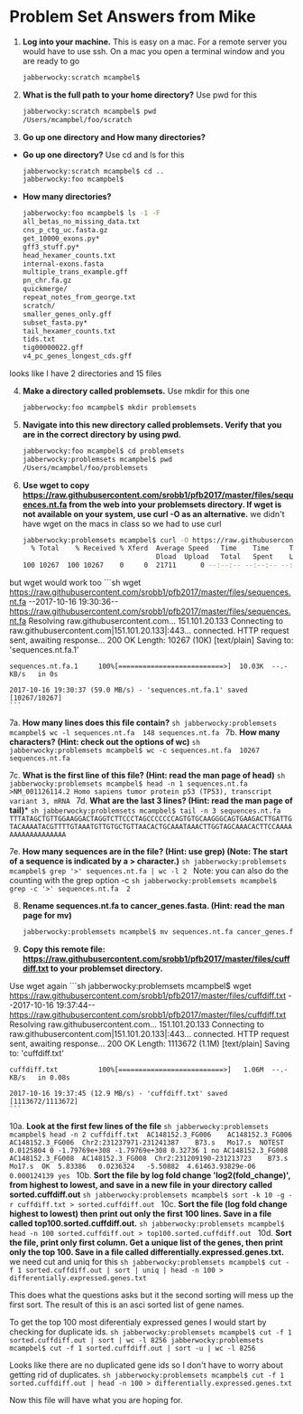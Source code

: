 Problem Set Answers from Mike
=============================

1. **Log into your machine.** 
This is easy on a mac. For a remote server you would have to use ssh. On a mac you open a terminal window and you are ready to go
     ```sh
     jabberwocky:scratch mcampbel$
     ```

2. **What is the full path to your home directory?**
Use pwd for this
	```sh
	jabberwocky:scratch mcampbel$ pwd
	/Users/mcampbel/foo/scratch
	```
3. **Go up one directory and How many directories?**
 * **Go up one directory?**
       	  Use cd and ls for this
	```sh
	jabberwocky:scratch mcampbel$ cd ..
	jabberwocky:foo mcampbel$
	```
 * **How many directories?**
   
	```sh
	jabberwocky:foo mcampbel$ ls -1 -F
	all_betas_no_missing_data.txt
	cns_p_ctg_uc.fasta.gz
	get_10000_exons.py*
	gff3_stuff.py*
	head_hexamer_counts.txt
	internal-exons.fasta
	multiple_trans_example.gff
	pn_chr.fa.gz
	quickmerge/
	repeat_notes_from_george.txt
	scratch/
	smaller_genes_only.gff
	subset_fasta.py*
	tail_hexamer_counts.txt
	tids.txt
	tig00000022.gff
	v4_pc_genes_longest_cds.gff
	```
looks like I have 2 directories and 15 files

4. **Make a directory called problemsets.**
Use mkdir for this one
	```sh
	jabberwocky:foo mcampbel$ mkdir problemsets
	```
5. **Navigate into this new directory called problemsets. Verify that you are in the correct directory by using pwd.** 
	```sh
	jabberwocky:foo mcampbel$ cd problemsets
	jabberwocky:problemsets mcampbel$ pwd
	/Users/mcampbel/foo/problemsets
	```
6. **Use wget to copy https://raw.githubusercontent.com/srobb1/pfb2017/master/files/sequences.nt.fa from the web into your problemsets directory. If wget is not available on your system, use curl -O as an alternative.**
we didn't have wget on the macs in class so we had to use curl
	```sh
	jabberwocky:problemsets mcampbel$ curl -O https://raw.githubusercontent.com/srobb1/pfb2017/master/files/sequences.nt.fa
	  % Total    % Received % Xferd  Average Speed   Time    Time     Time  Current
	                                 Dload  Upload   Total   Spent    Left  Speed
	100 10267  100 10267    0     0  21711      0 --:--:-- --:--:-- --:--:--  113k
	```
but wget would work too
	```sh
	wget https://raw.githubusercontent.com/srobb1/pfb2017/master/files/sequences.nt.fa
	--2017-10-16 19:30:36--  https://raw.githubusercontent.com/srobb1/pfb2017/master/files/sequences.nt.fa
	Resolving raw.githubusercontent.com... 151.101.20.133
	Connecting to raw.githubusercontent.com|151.101.20.133|:443... connected.
	HTTP request sent, awaiting response... 200 OK
	Length: 10267 (10K) [text/plain]
	Saving to: 'sequences.nt.fa.1'
	
	sequences.nt.fa.1     100%[==========================>]  10.03K  --.-KB/s   in 0s     
	
	2017-10-16 19:30:37 (59.0 MB/s) - 'sequences.nt.fa.1' saved [10267/10267]
	```
7a. **How many lines does this file contain?**
	```sh
	jabberwocky:problemsets mcampbel$ wc -l sequences.nt.fa 
	     148 sequences.nt.fa
	```
7b. **How many characters? (Hint: check out the options of wc)**
	```sh
	jabberwocky:problemsets mcampbel$ wc -c sequences.nt.fa 
	   10267 sequences.nt.fa
	```

7c. **What is the first line of this file? (Hint: read the man page of head)**
	```sh
	jabberwocky:problemsets mcampbel$ head -n 1 sequences.nt.fa 
	>NM_001126114.2 Homo sapiens tumor protein p53 (TP53), transcript variant 3, mRNA
	```
7d. **What are the last 3 lines? (Hint: read the man page of tail)***
	```sh
	jabberwocky:problemsets mcampbel$ tail -n 3 sequences.nt.fa 
	TTTATAGCTGTTGGAAGGACTAGGTCTTCCCTAGCCCCCCCAGTGTGCAAGGGCAGTGAAGACTTGATTG
	TACAAAATACGTTTTGTAAATGTTGTGCTGTTAACACTGCAAATAAACTTGGTAGCAAACACTTCCAAAA
	AAAAAAAAAAAAAA
	```

7e. **How many sequences are in the file? (Hint: use grep) (Note: The start of a sequence is indicated by a > character.)**
	```sh
	jabberwocky:problemsets mcampbel$ grep '>' sequences.nt.fa | wc -l
	       2
	```
Note: you can also do the counting with the grep option -c
	```sh
	jabberwocky:problemsets mcampbel$ grep -c '>' sequences.nt.fa 
	2
	```

8. **Rename sequences.nt.fa to cancer_genes.fasta. (Hint: read the man page for mv)** 
	```sh
	jabberwocky:problemsets mcampbel$ mv sequences.nt.fa cancer_genes.fasta
	```
9. **Copy this remote file: https://raw.githubusercontent.com/srobb1/pfb2017/master/files/cuffdiff.txt to your problemset directory.**

Use wget again
	```sh
	jabberwocky:problemsets mcampbel$ wget https://raw.githubusercontent.com/srobb1/pfb2017/master/files/cuffdiff.txt
	--2017-10-16 19:37:44--  https://raw.githubusercontent.com/srobb1/pfb2017/master/files/cuffdiff.txt
	Resolving raw.githubusercontent.com... 151.101.20.133
	Connecting to raw.githubusercontent.com|151.101.20.133|:443... connected.
	HTTP request sent, awaiting response... 200 OK
	Length: 1113672 (1.1M) [text/plain]
	Saving to: 'cuffdiff.txt'
	
	cuffdiff.txt          100%[==========================>]   1.06M  --.-KB/s   in 0.08s  
	
	2017-10-16 19:37:45 (12.9 MB/s) - 'cuffdiff.txt' saved [1113672/1113672]
	```

10a. **Look at the first few lines of the file**
	```sh
	jabberwocky:problemsets mcampbel$ head -n 2 cuffdiff.txt 
	AC148152.3_FG006	AC148152.3_FG006  AC148152.3_FG006	Chr2:231237971-231241387	B73.s	Mo17.s	NOTEST	0.0125804 0 -1.79769e+308 -1.79769e+308 0.32736 1 no
	AC148152.3_FG008	AC148152.3_FG008  AC148152.3_FG008	Chr2:231209190-231213723	B73.s	Mo17.s	OK	5.83386	  0.0236324	  -5.50882	4.61463.93829e-06 0.000124139 yes
	```
10b. **Sort the file by log fold change 'log2(fold_change)', from highest to lowest, and save in a new file in your directory called sorted.cuffdiff.out**
	```sh
	jabberwocky:problemsets mcampbel$ sort -k 10 -g -r cuffdiff.txt > sorted.cuffdiff.out
	```
10c. **Sort the file (log fold change highest to lowest) then print out only the first 100 lines. Save in a file called top100.sorted.cuffdiff.out.**
	```sh
	jabberwocky:problemsets mcampbel$ head -n 100 sorted.cuffdiff.out > top100.sorted.cuffdiff.out
	```
10d. **Sort the file, print only first column. Get a unique list of the genes, then print only the top 100. Save in a file called differentially.expressed.genes.txt.**
we need cut and uniq for this
	```sh
	jabberwocky:problemsets mcampbel$ cut -f 1 sorted.cuffdiff.out | sort | uniq | head -n 100 > differentially.expressed.genes.txt
	```

This does what the questions asks but it the second sorting will mess up the first sort. The result of this is an asci sorted list of gene names.  

To get the top 100 most diferentialy expressed genes I would start by checking for duplicate ids.
	```sh
	jabberwocky:problemsets mcampbel$ cut -f 1 sorted.cuffdiff.out | sort | wc -l
	    8256
	jabberwocky:problemsets mcampbel$ cut -f 1 sorted.cuffdiff.out | sort -u | wc -l
	    8256
	```

Looks like there are no duplicated gene ids so I don't have to worry about getting rid of duplicates.
	```sh
	jabberwocky:problemsets mcampbel$ cut -f 1 sorted.cuffdiff.out | head -n 100 > differentially.expressed.genes.txt
	```

Now this file will have what you are hoping for.


